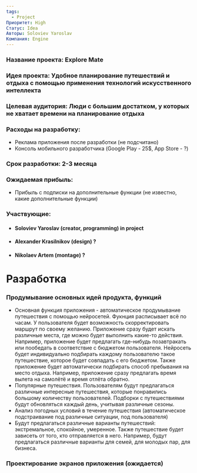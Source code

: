 ```yaml
---
tags:
  - Project
Приоритет: High
Статус: Idea
Авторы: Soloviev Yaroslav
Компания: Engine
---
```

### Название проекта: Explore Mate

### Идея проекта: Удобное планирование путешествий и отдыха с помощью применения технологий искусственного интеллекта

### Целевая аудитория: Люди с большим достатком, у которых не хватает времени на планирование отдыха

### Расходы на разработку: 
- Реклама приложения после разработки (не подсчитано)
- Консоль мобильного разработчика (Google Play - 25$, App Store - ?)

### Срок разработки: 2-3 месяца

### Ожидаемая прибыль: 
- Прибыль с подписки на дополнительные функции (не известно, какие дополнительные функции)

### Участвующие: 
- #### Soloviev Yaroslav (creator, programming) in project
- #### Alexander Krasilnikov (design) ?
- #### Nikolaev Artem (montage) ?


# Разработка

### Продумывание основных идей продукта, функций
- Основная функция приложения - автоматическое продумывание путешествия с помощью нейросетей. Фукнция расписывает всё по часам. У пользователя будет возможность скорректировать маршрут по своему желанию. Приложение сразу будет искать различные места, где можно будет выполнить какие-то действия. Например, приложение будет предлагать где-нибудь позавтракать или пообедать в соответствие с бюджетом пользователя. Нейросеть будет индивидуально подбирать каждому пользователю такое путешествие, которое будет совпадать с его бюджетом. Также приложение будет автоматически подбирать способ пребывания на место отдыха. Например, приложение сразу предлагать время вылета на самолётё и время отлёта обратно.
- Популярные путешествия. Пользователям будут предлагаться различные интересные путешествия, которые понравились большому количеству пользователей. Подборки с путешествиями будут обновляться каждый день, учитывая различные сезоны. 
- Анализ погодных условий в течение путешествия (автоматическое подстраивание под различные ситуации, под пользователя)
- Будут предлагаться различные варианты путешествий: экстремальное, спокойное, умеренное. Также путешествие будет зависеть от того, кто отправляется в него. Например, будут предлагаться различные варианты для семей, для молодых пар, для бизнеса.
### Проектирование экранов приложения (ожидается)